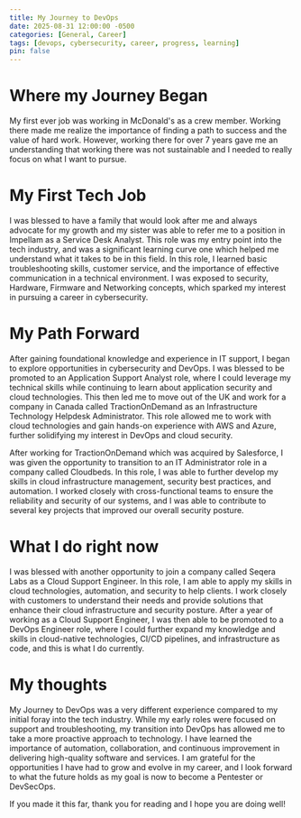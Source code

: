 ```yaml
---
title: My Journey to DevOps
date: 2025-08-31 12:00:00 -0500
categories: [General, Career]
tags: [devops, cybersecurity, career, progress, learning]
pin: false
---
```


# Where my Journey Began
My first ever job was working in McDonald's as a crew member. Working there made me realize the importance of finding a path to success and the value of hard work. However, working there for over 7 years gave me an understanding that working there was not sustainable and I needed to really focus on what I want to pursue.

# My First Tech Job
I was blessed to have a family that would look after me and always advocate for my growth and my sister was able to refer me to a position in Impellam as a Service Desk Analyst. This role was my entry point into the tech industry, and was a significant learning curve one which helped me understand what it takes to be in this field. In this role, I learned basic troubleshooting skills, customer service, and the importance of effective communication in a technical environment. I was exposed to security, Hardware, Firmware and Networking concepts, which sparked my interest in pursuing a career in cybersecurity. 

# My Path Forward
After gaining foundational knowledge and experience in IT support, I began to explore opportunities in cybersecurity and DevOps. I was blessed to be promoted to an Application Support Analyst role, where I could leverage my technical skills while continuing to learn about application security and cloud technologies. This then led me to move out of the UK and work for a company in Canada called TractionOnDemand as an Infrastructure Technology Helpdesk Administrator. This role allowed me to work with cloud technologies and gain hands-on experience with AWS and Azure, further solidifying my interest in DevOps and cloud security.

After working for TractionOnDemand which was acquired by Salesforce, I was given the opportunity to transition to an IT Administrator role in a company called Cloudbeds. In this role, I was able to further develop my skills in cloud infrastructure management, security best practices, and automation. I worked closely with cross-functional teams to ensure the reliability and security of our systems, and I was able to contribute to several key projects that improved our overall security posture.

# What I do right now
I was blessed with another opportunity to join a company called Seqera Labs as a Cloud Support Engineer. In this role, I am able to apply my skills in cloud technologies, automation, and security to help clients. I work closely with customers to understand their needs and provide solutions that enhance their cloud infrastructure and security posture. After a year of working as a Cloud Support Engineer, I was then able to be promoted to a DevOps Engineer role, where I could further expand my knowledge and skills in cloud-native technologies, CI/CD pipelines, and infrastructure as code, and this is what I do currently. 

# My thoughts
My Journey to DevOps was a very different experience compared to my initial foray into the tech industry. While my early roles were focused on support and troubleshooting, my transition into DevOps has allowed me to take a more proactive approach to technology. I have learned the importance of automation, collaboration, and continuous improvement in delivering high-quality software and services. I am grateful for the opportunities I have had to grow and evolve in my career, and I look forward to what the future holds as my goal is now to become a Pentester or DevSecOps.

If you made it this far, thank you for reading and I hope you are doing well! 